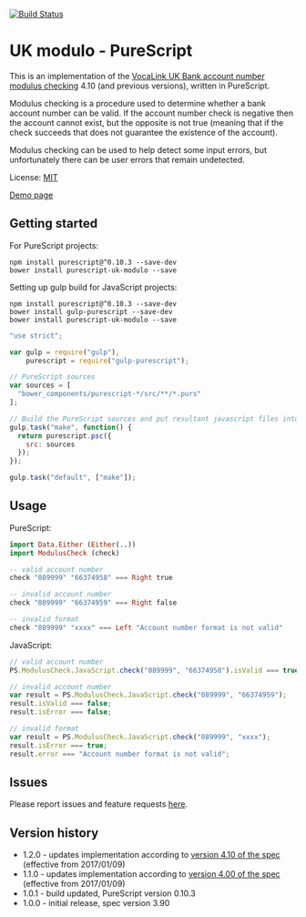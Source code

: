 [![Build Status](https://travis-ci.org/mpetruska/uk-modulo-purescript.svg?branch=master)](https://travis-ci.org/mpetruska/uk-modulo-purescript)

UK modulo - PureScript
======================

This is an implementation of the [VocaLink UK Bank account number
modulus checking][VocaLink link] 4.10 (and previous versions), written in PureScript.

[VocaLink link]: https://www.vocalink.com/customer-support/modulus-checking/

Modulus checking is a procedure used to determine whether a bank account number
can be valid. If the account number check is negative then the account cannot
exist, but the opposite is not true (meaning that if the check succeeds that does
not guarantee the existence of the account).

Modulus checking can be used to help detect some input errors, but
unfortunately there can be user errors that remain undetected.

License: [MIT](LICENSE)

[Demo page](https://mpetruska.github.io/uk-modulo-purescript/)

Getting started
---------------

For PureScript projects:

    npm install purescript@^0.10.3 --save-dev
    bower install purescript-uk-modulo --save

Setting up gulp build for JavaScript projects:

    npm install purescript@^0.10.3 --save-dev
    bower install gulp-purescript --save-dev
    bower install purescript-uk-modulo --save

```JavaScript
"use strict";

var gulp = require("gulp"),
    purescript = require("gulp-purescript");

// PureScript sources
var sources = [
  "bower_components/purescript-*/src/**/*.purs"
];

// Build the PureScript sources and put resultant javascript files into output.
gulp.task("make", function() {
  return purescript.psc({
    src: sources
  });
});

gulp.task("default", ["make"]);
```

Usage
-----

PureScript:

```PureScript
import Data.Either (Either(..))
import ModulusCheck (check)

-- valid account number
check "089999" "66374958" === Right true

-- invalid account number
check "089999" "66374959" === Right false

-- invalid format
check "089999" "xxxx" === Left "Account number format is not valid"

```

JavaScript:

```JavaScript
// valid account number
PS.ModulusCheck.JavaScript.check("089999", "66374958").isValid === true;

// invalid account number
var result = PS.ModulusCheck.JavaScript.check("089999", "66374959");
result.isValid === false;
result.isError === false;

// invalid format
var result = PS.ModulusCheck.JavaScript.check("089999", "xxxx");
result.isError === true;
result.error === "Account number format is not valid";
```

Issues
------

Please report issues and feature requests [here](https://github.com/mpetruska/uk-modulo-purescript/issues).

Version history
---------------

* 1.2.0 - updates implementation according to [version 4.10 of the spec](https://www.vocalink.com/media/2295/vocalink-validating-account-numbers-v410.pdf)
  (effective from 2017/01/09)
* 1.1.0 - updates implementation according to [version 4.00 of the spec](https://www.vocalink.com/media/2101/vocalink-validating-account-numbers-v400.pdf)
  (effective from 2017/01/09)
* 1.0.1 - build updated, PureScript version 0.10.3
* 1.0.0 - initial release, spec version 3.90
